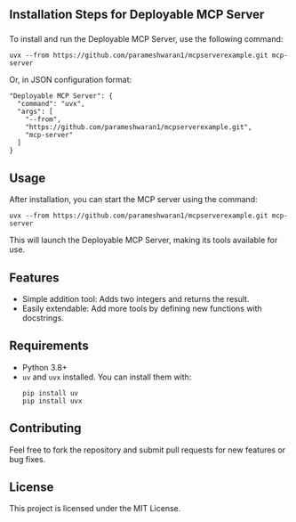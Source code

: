 ## Installation Steps for Deployable MCP Server
###
To install and run the Deployable MCP Server, use the following command:

```
uvx --from https://github.com/parameshwaran1/mcpserverexample.git mcp-server
```

Or, in JSON configuration format:

```
"Deployable MCP Server": {
  "command": "uvx",
  "args": [
    "--from",
    "https://github.com/parameshwaran1/mcpserverexample.git",
    "mcp-server"
  ]
}
```

## Usage

After installation, you can start the MCP server using the command:

```
uvx --from https://github.com/parameshwaran1/mcpserverexample.git mcp-server
```

This will launch the Deployable MCP Server, making its tools available for use.

## Features
- Simple addition tool: Adds two integers and returns the result.
- Easily extendable: Add more tools by defining new functions with docstrings.

## Requirements
- Python 3.8+
- `uv` and `uvx` installed. You can install them with:
  ```
  pip install uv
  pip install uvx
  ```

## Contributing
Feel free to fork the repository and submit pull requests for new features or bug fixes.

## License
This project is licensed under the MIT License.
